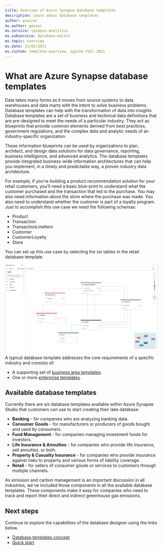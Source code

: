 ```yaml
---
title: Overview of Azure Synapse database templates
description: Learn about database templates
author: gsaurer
ms.author: gesaur
ms.service: synapse-analytics
ms.subservice: database-editor
ms.topic: overview
ms.date: 11/02/2021
ms.custom: template-overview, ignite-fall-2021
---
```


# What are Azure Synapse database templates

Data takes many forms as it moves from source systems to data warehouses and data marts with the intent to solve business problems. Database templates can help with the transformation of data into insights. Database templates are a set of business and technical data definitions that are pre-designed to meet the needs of a particular industry. They act as blueprints that provide common elements derived from best practices, government regulations, and the complex data and analytic needs of an industry-specific organization. 

These information blueprints can be used by organizations to plan, architect, and design data solutions for data governance, reporting, business intelligence, and advanced analytics. The database templates provide integrated business-wide information architectures that can help you implement, in a timely and predictable way, a proven industry data architecture. 

For example, if you're building a product recommendation solution for your retail customers, you'll need a basic blue-print to understand what the customer purchased and the transaction that led to the purchase. You may also need information about the store where the purchase was made. You also need to understand whether the customer is part of a loyalty program. Just to accomplish this use case we need the following schemas: 

 - Product 
 - Transaction 
 - TransactionLineItem 
 - Customer 
 - CustomerLoyalty 
 - Store 

You can set up this use case by selecting the six tables in the retail database template. 

![Retail database template example](./media/overview-database-templates/retail-database-template-example.png)

A typical database template addresses the core requirements of a specific industry and consists of: 

 - A supporting set of [business area templates](concepts-database-templates.md#business-area-templates).
 - One or more [enterprise templates](concepts-database-templates.md#enterprise-templates).  

## Available database templates 

Currently there are six database templates available within Azure Synapse Studio that customers can use to start creating their lake database. 

 - **Banking** - for companies who are analyzing banking data.
 - **Consumer Goods** - for manufacturers or producers of goods bought and used by consumers.
 - **Fund Management** - for companies managing investment funds for investors.
 - **Life Insurance & Annuities** - for companies who provide life insurance, sell annuities, or both.
 - **Property & Casualty Insurance** - for companies who provide insurance against risks to property and various forms of liability coverage.
 - **Retail** - for sellers of consumer goods or services to customers through multiple channels.

As emission and carbon management is an important discussion in all industries, we've included those components in all the available database templates. These components make it easy for companies who need to track and report their direct and indirect greenhouse gas emissions.

## Next steps
Continue to explore the capabilities of the database designer using the links below.
- [Database templates concept](concepts-database-templates.md)
- [Quick start](quick-start-create-lake-database.md)
